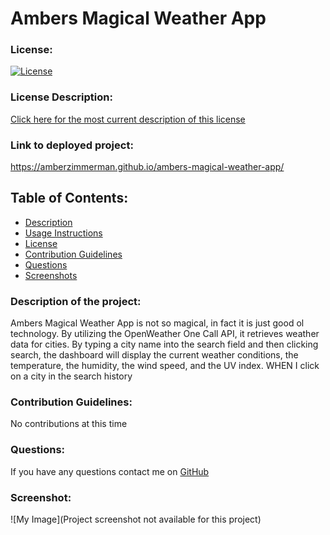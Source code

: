 # Ambers Magical Weather App

### License:

[![License](https://img.shields.io/badge/License-MIT-green.svg)](https://opensource.org/licenses/MIT)

### License Description:

[Click here for the most current description of this license](https://opensource.org/licenses/MIT)

### Link to deployed project:

https://amberzimmerman.github.io/ambers-magical-weather-app/

## Table of Contents:

- [Description](#description)
- [Usage Instructions](#usage-instructions)
- [License](#license)
- [Contribution Guidelines](#contribution-guidelines)
- [Questions](#questions)
- [Screenshots](#screenshot)

### Description of the project:

Ambers Magical Weather App is not so magical, in fact it is just good ol technology. By utilizing the OpenWeather One Call API, it retrieves weather data for cities. By typing a city name into the search field and then clicking search, the dashboard will display the current weather conditions, the temperature, the humidity, the wind speed, and the UV index. WHEN I click on a city in the search history

### Contribution Guidelines:

No contributions at this time

### Questions:

If you have any questions contact me on [GitHub](https://github.com/AmberZimmerman)

### Screenshot:

![My Image](Project screenshot not available for this project)

